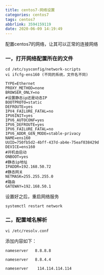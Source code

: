 ```yaml
---
title: centos7-网络设置
categories: centos7
tags: centos7
abbrlink: 3594159119
date: 2020-06-09 14:19:49
---
```


配置centos7的网络，让其可以正常的连接网络

### 一，打开网络配置所在的文件

~~~
cd /etc/sysconfig/network-scripts
vi ifcfg-ens160 (不同的系统，文件名不同)
~~~

~~~
TYPE=Ethernet
PROXY_METHOD=none
BROWSER_ONLY=no
#设置静态ip还是动态IP
BOOTPROTO=static
DEFROUTE=yes
IPV4_FAILURE_FATAL=no
IPV6INIT=yes
IPV6_AUTOCONF=yes
IPV6_DEFROUTE=yes
IPV6_FAILURE_FATAL=no
IPV6_ADDR_GEN_MODE=stable-privacy
NAME=ens160
UUID=750fb5d2-4bff-437d-ab4e-75eaf038429d
DEVICE=ens160
#开机自启动
ONBOOT=yes
#静态ip地址
IPADDR=192.168.50.72
#静态网关
NETMASK=255.255.255.0
#路由
GATEWAY=192.168.50.1
~~~

设置好之后，重启网络服务

~~~
systemctl restart network
~~~

### 二，配置域名解析

~~~
vi /etc/resolv.conf
~~~

添加内容如下：

~~~
nameserver   8.8.8.8

nameserver   8.8.4.4

nameserver    114.114.114.114
~~~


